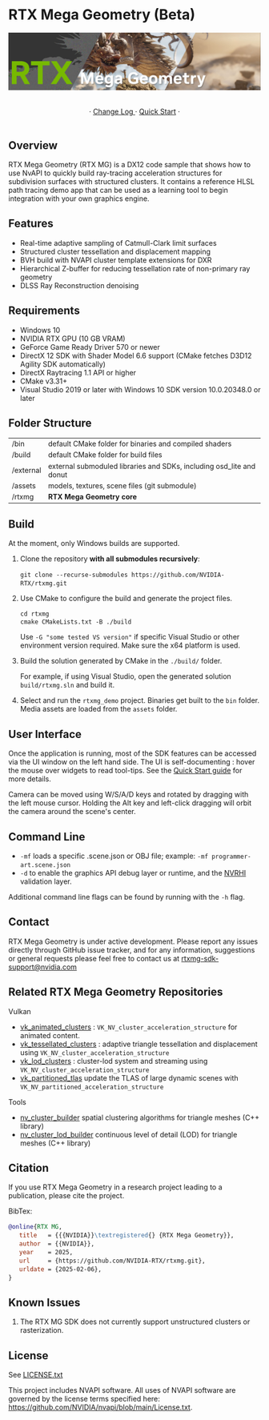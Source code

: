 # RTX Mega Geometry (Beta)

![Title](./docs/images/banner.jpg)

<br/>
<div align="center">
·
<a href="CHANGELOG.md">Change Log </a>
·
<a href="docs/QuickStart.md">Quick Start</a>
·
</div>
<br/>

## Overview

RTX Mega Geometry (RTX MG) is a DX12 code sample that shows how to use NvAPI to quickly
build ray-tracing acceleration structures for subdivision surfaces with structured
clusters. It contains a reference HLSL path tracing demo app that can be used as a
learning tool to begin integration with your own graphics engine.

## Features

* Real-time adaptive sampling of Catmull-Clark limit surfaces
* Structured cluster tessellation and displacement mapping
* BVH build with NVAPI cluster template extensions for DXR
* Hierarchical Z-buffer for reducing tessellation rate of non-primary ray geometry
* DLSS Ray Reconstruction denoising

## Requirements

- Windows 10
- NVIDIA RTX GPU (10 GB VRAM)
- GeForce Game Ready Driver 570 or newer
- DirectX 12 SDK with Shader Model 6.6 support
  (CMake fetches D3D12 Agility SDK automatically)
- DirectX Raytracing 1.1 API or higher
- CMake v3.31+
- Visual Studio 2019 or later with Windows 10 SDK version 10.0.20348.0 or later

## Folder Structure

|           |                                                                      |
| -	        | -                                                                    |
| /bin      | default CMake folder for binaries and compiled shaders               |
| /build    | default CMake folder for build files                                 |
| /external	| external submoduled libraries and SDKs, including osd_lite and donut |
| /assets   | models, textures, scene files (git submodule)                        |
| /rtxmg    | **RTX Mega Geometry core**                                           |

## Build

At the moment, only Windows builds are supported.

1. Clone the repository **with all submodules recursively**:
   
   `git clone --recurse-submodules https://github.com/NVIDIA-RTX/rtxmg.git`

2. Use CMake to configure the build and generate the project files.
   
   ```
   cd rtxmg
   cmake CMakeLists.txt -B ./build
   ```

   Use `-G "some tested VS version"` if specific Visual Studio or other environment 
   version required. Make sure the x64 platform is used. 

3. Build the solution generated by CMake in the `./build/` folder.

   For example, if using Visual Studio, open the generated solution `build/rtxmg.sln` 
   and build it.

4. Select and run the `rtxmg_demo` project. Binaries get built to the `bin` folder. 
   Media assets are loaded from the `assets` folder.


 ## User Interface

Once the application is running, most of the SDK features can be accessed via the
UI window on the left hand side. The UI is self-documenting : hover the mouse over
widgets to read tool-tips. See the <a href="docs/QuickStart.md">Quick Start guide</a>
for more details.

Camera can be moved using W/S/A/D keys and rotated by dragging with the left mouse
cursor.  Holding the Alt key and left-click dragging will orbit the camera around
the scene's center.

## Command Line

- `-mf` loads a specific .scene.json or OBJ file; 
  example: `-mf programmer-art.scene.json`
- `-d` to enable the graphics API debug layer or runtime, 
  and the [NVRHI](https://github.com/NVIDIA-RTX/NVRHI) validation layer.
 
Additional command line flags can be found by running with the `-h` flag.

## Contact

RTX Mega Geometry is under active development. Please report any issues directly
through GitHub issue tracker, and for any information, suggestions or general 
requests please feel free to contact us at rtxmg-sdk-support@nvidia.com

## Related RTX Mega Geometry Repositories

Vulkan
 * [vk_animated_clusters](https://github.com/nvpro-samples/vk_animated_clusters) :
   `VK_NV_cluster_acceleration_structure` for animated content.
 * [vk_tessellated_clusters](https://github.com/nvpro-samples/vk_tessellated_clusters) :
   adaptive triangle tessellation and displacement using `VK_NV_cluster_acceleration_structure`
 * [vk_lod_clusters](https://github.com/nvpro-samples/vk_lod_clusters) :
   cluster-lod system and streaming using `VK_NV_cluster_acceleration_structure`
 * [vk_partitioned_tlas](https://github.com/nvpro-samples/vk_partitioned_tlas)
   update the TLAS of large dynamic scenes with `VK_NV_partitioned_acceleration_structure`

Tools
 * [nv_cluster_builder](https://github.com/nvpro-samples/nv_cluster_builder) 
   spatial clustering algorithms for triangle meshes (C++ library)
 * [nv_cluster_lod_builder](https://github.com/nvpro-samples/nv_cluster_lod_builder)
   continuous level of detail (LOD) for triangle meshes (C++ library)

## Citation
If you use RTX Mega Geometry in a research project leading to a publication, 
please cite the project.

BibTex:
```bibtex
@online{RTX MG,
   title   = {{{NVIDIA}}\textregistered{} {RTX Mega Geometry}},
   author  = {{NVIDIA}},
   year    = 2025,
   url     = {https://github.com/NVIDIA-RTX/rtxmg.git},
   urldate = {2025-02-06},
}
```

## Known Issues

1. The RTX MG SDK does not currently support unstructured clusters or rasterization.

## License

See [LICENSE.txt](LICENSE.txt)

This project includes NVAPI software. All uses of NVAPI software are governed by the license terms specified here: https://github.com/NVIDIA/nvapi/blob/main/License.txt.
